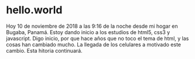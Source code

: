 # hello.world
Hoy 10 de noviembre de 2018 a las  9:16 de la noche desde mi hogar en Bugaba, Panamá.
Estoy dando inicio a los estudios de html5, css3 y javascript.
Digo inicio, por que hace años que no toco el tema de html, y las cosas han cambiado mucho.
La llegada de los celulares a motivado este cambio.
Esta hitoria continuará.
